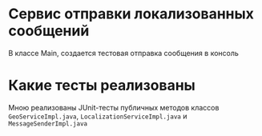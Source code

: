 # Сервис отправки локализованных сообщений

В классе Main, создается тестовая отправка сообщения в консоль

# Какие тесты реализованы

Мною реализованы JUnit-тесты публичных методов классов `GeoServiceImpl.java`, `LocalizationServiceImpl.java` и `MessageSenderImpl.java`
